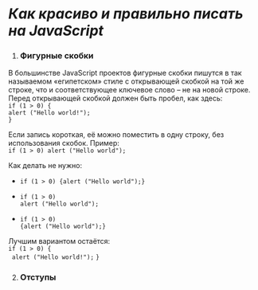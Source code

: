 # *Как красиво и правильно писать на JavaScript* #

1. ### Фигурные скобки #
  В большинстве JavaScript проектов фигурные скобки пишутся в так называемом «египетском» стиле с открывающей скобкой на той же строке, что и соответствующее ключевое слово – не на новой строке. Перед открывающей скобкой должен быть пробел, как здесь: <br />
  ` if (1 > 0) { `  <br />
   ` alert ("Hello world!"); `  <br />
   ` } `

  Если запись короткая, её можно поместить в одну строку, без использования скобок. Пример: <br />
  ` if (1 > 0) alert ("Hello world"); `

  Как делать не нужно: 
  
   - ` if (1 > 0) {alert ("Hello world");} `
   
   - ` if (1 > 0) ` <br /> 
       ` alert ("Hello world"); ` 
       
   - ` if (1 > 0) ` <br />
        ` {alert ("Hello world");} `

  Лучшим вариантом остаётся:  <br />
    ` if (1 > 0) { ` <br />  ` alert ("Hello world!");`
    ` } `

2. ### Отступы #
